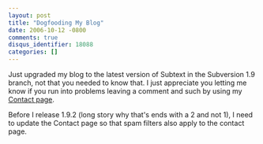 ```yaml
---
layout: post
title: "Dogfooding My Blog"
date: 2006-10-12 -0800
comments: true
disqus_identifier: 18088
categories: []
---
```

Just upgraded my blog to the latest version of Subtext in the Subversion
1.9 branch, not that you needed to know that. I just appreciate you
letting me know if you run into problems leaving a comment and such by
using my [Contact
page](http://haacked.com/contact.aspx "Contact Me page").

Before I release 1.9.2 (long story why that's ends with a 2 and not 1),
I need to update the Contact page so that spam filters also apply to the
contact page.



